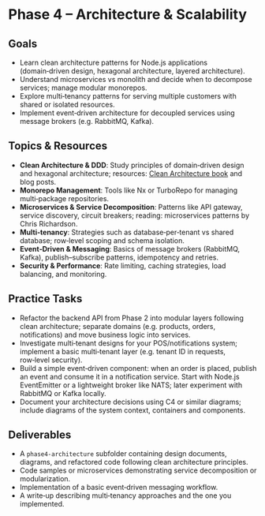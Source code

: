 # Phase 4 – Architecture & Scalability
## Goals
- Learn clean architecture patterns for Node.js applications (domain‑driven design, hexagonal architecture, layered architecture).
- Understand microservices vs monolith and decide when to decompose services; manage modular monorepos.
- Explore multi‑tenancy patterns for serving multiple customers with shared or isolated resources.
- Implement event‑driven architecture for decoupled services using message brokers (e.g. RabbitMQ, Kafka).

## Topics & Resources
- **Clean Architecture & DDD**: Study principles of domain‑driven design and hexagonal architecture; resources: [Clean Architecture book](https://www.oreilly.com/library/view/clean-architecture/9780134494272/) and blog posts.
- **Monorepo Management**: Tools like Nx or TurboRepo for managing multi‑package repositories.
- **Microservices & Service Decomposition**: Patterns like API gateway, service discovery, circuit breakers; reading: microservices patterns by Chris Richardson.
- **Multi‑tenancy**: Strategies such as database‑per‑tenant vs shared database; row‑level scoping and schema isolation.
- **Event‑Driven & Messaging**: Basics of message brokers (RabbitMQ, Kafka), publish–subscribe patterns, idempotency and retries.
- **Security & Performance**: Rate limiting, caching strategies, load balancing, and monitoring.

## Practice Tasks
- Refactor the backend API from Phase 2 into modular layers following clean architecture; separate domains (e.g. products, orders, notifications) and move business logic into services.
- Investigate multi‑tenant designs for your POS/notifications system; implement a basic multi‑tenant layer (e.g. tenant ID in requests, row‑level security).
- Build a simple event‑driven component: when an order is placed, publish an event and consume it in a notification service. Start with Node.js EventEmitter or a lightweight broker like NATS; later experiment with RabbitMQ or Kafka locally.
- Document your architecture decisions using C4 or similar diagrams; include diagrams of the system context, containers and components.

## Deliverables
- A `phase4-architecture` subfolder containing design documents, diagrams, and refactored code following clean architecture principles.
- Code samples or microservices demonstrating service decomposition or modularization.
- Implementation of a basic event‑driven messaging workflow.
- A write‑up describing multi‑tenancy approaches and the one you implemented.
